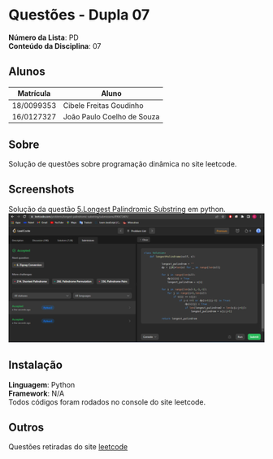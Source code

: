 # Questões - Dupla 07

**Número da Lista**: PD<br>
**Conteúdo da Disciplina**: 07<br>

## Alunos
|Matrícula | Aluno |
| -- | -- |
| 18/0099353  |  Cibele Freitas Goudinho |
| 16/0127327  |  João Paulo Coelho de Souza |

## Sobre 
Solução de questões sobre programação dinâmica no site leetcode. 

## Screenshots
Solução da questão [5.Longest Palindromic Substring](https://leetcode.com/problems/longest-palindromic-substring/description/) em python.
![5](Imagens/5.png)

## Instalação 
**Linguagem**: Python<br>
**Framework**: N/A<br>
Todos códigos foram rodados no console do site leetcode.

## Outros 
Questões retiradas do site [leetcode](https://leetcode.com/tag/dynamic-programming/)




